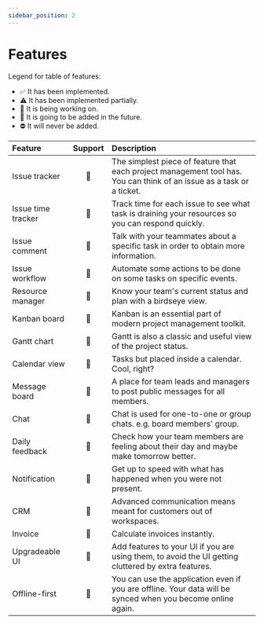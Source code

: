 ```yaml
---
sidebar_position: 2
---
```


# Features

Legend for table of features:

- ✅ It has been implemented.
- ⚠️ It has been implemented partially.
- 🚧 It is being working on.
- 🔮 It is going to be added in the future.
- ⛔ It will never be added.

| Feature             | Support | Description                                                                                                           |
|:--------------------|:-------:|:----------------------------------------------------------------------------------------------------------------------|
| Issue tracker       |   🚧    | The simplest piece of feature that each project management tool has. You can think of an issue as a task or a ticket. |
| Issue time tracker  |   🔮    | Track time for each issue to see what task is draining your resources so you can respond quickly.                     |
| Issue comment       |   🔮    | Talk with your teammates about a specific task in order to obtain more information.                                   |
| Issue workflow      |   🔮    | Automate some actions to be done on some tasks on specific events.                                                    |
| Resource manager    |   🔮    | Know your team's current status and plan with a birdseye view.                                                        |
| Kanban board        |   🚧    | Kanban is an essential part of modern project management toolkit.                                                     |
| Gantt chart         |   🔮    | Gantt is also a classic and useful view of the project status.                                                        |
| Calendar view       |   🔮    | Tasks but placed inside a calendar. Cool, right?                                                                      |
| Message board       |   🔮    | A place for team leads and managers to post public messages for all members.                                          |
| Chat                |   🔮    | Chat is used for one-to-one or group chats. e.g. board members' group.                                                |
| Daily feedback      |   🔮    | Check how your team members are feeling about their day and maybe make tomorrow better.                               |
| Notification        |   🔮    | Get up to speed with what has happened when you were not present.                                                     |
| CRM                 |   🔮    | Advanced communication means meant for customers out of workspaces.                                                   |
| Invoice             |   🔮    | Calculate invoices instantly.                                                                                         |
| Upgradeable UI      |   🔮    | Add features to your UI if you are using them, to avoid the UI getting cluttered by extra features.                   |
| Offline-first       |   🔮    | You can use the application even if you are offline. Your data will be synced when you become online again.           |
